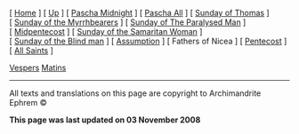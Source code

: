 \[ [Home](index.md) \] \[ [Up](pentecos.md) \] \[ [Pascha Midnight](PaschaN.md) \] \[ [Pascha All](pascha.md) \] \[ [Sunday of Thomas](ThomasSun.md) \] \[ [Sunday of the Myrrhbearers](myrrh-sun.md) \] \[ [Sunday of The Paralysed Man](ParalSun.md) \] \[ [Midpentecost](midpent.md) \] \[ [Sunday of the Samaritan Woman](SamarSun.md) \] \[ [Sunday of the Blind man](blindsunday.md) \] \[ [Assumption](assumpti.md) \] \[ Fathers of Nicea \] \[ [Pentecost](PentAll.md) \] \[ [All Saints](allsaints.md) \]

[Vespers](FathVes.md)
[Matins](FathMat.md)

------------------------------------------------------------------------

All texts and translations on this page are copyright to
Archimandrite Ephrem ©

**This page was last updated on 03 November 2008**
